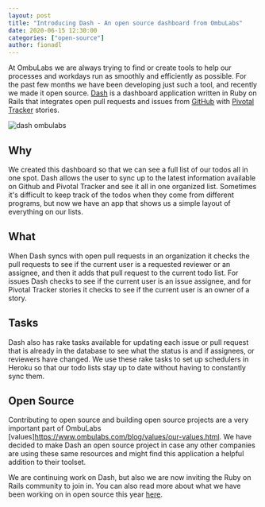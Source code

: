 ```yaml
---
layout: post
title: "Introducing Dash - An open source dashboard from OmbuLabs"
date: 2020-06-15 12:30:00
categories: ["open-source"]
author: fionadl
---
```

At OmbuLabs we are always trying to find or create tools to help our processes and workdays run as smoothly and efficiently as possible. For the past few months we have been developing just such a tool, and recently we made it open source. [Dash](https://github.com/fastruby/dash) is a dashboard application written in Ruby on Rails that integrates open pull requests and issues from [GitHub](https://github.com/) with [Pivotal Tracker](https://www.pivotaltracker.com/) stories.

<!--more-->

<img src="/blog/assets/images/dash.png" alt="dash ombulabs" class="medium-img">

## Why
We created this dashboard so that we can see a full list of our todos all in one spot. Dash allows the user to sync up to the latest information available on Github and Pivotal Tracker and see it all in one organized list. Sometimes it's difficult to keep track of the todos when they come from different programs, but now we have an app that shows us a simple layout of everything on our lists.

## What
When Dash syncs with open pull requests in an organization it checks the pull requests to see if the current user is a requested reviewer or an assignee, and then it adds that pull request to the current todo list. For issues Dash checks to see if the current user is an issue assignee, and for Pivotal Tracker stories it checks to see if the current user is an owner of a story.

## Tasks
Dash also has rake tasks available for updating each issue or pull request that is already in the database to see what the status is and if assignees, or reviewers have changed. We use these rake tasks to set up schedulers in Heroku so that our todo lists stay up to date without having to constantly sync them.

## Open Source
Contributing to open source and building open source projects are a very important part of OmbuLabs [values]https://www.ombulabs.com/blog/values/our-values.html. We have decided to make Dash an open source project in case any other companies are using these same resources and might find this application a helpful addition to their toolset.

We are continuing work on Dash, but also we are now inviting the Ruby on Rails community to join in. You can also read more about what we have been working on in open source this year [here](https://www.ombulabs.com/blog/open-source/open-source-report-q1.html).
